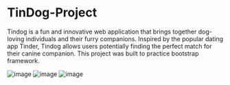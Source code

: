# TinDog-Project
Tindog is a fun and innovative web application that brings together dog-loving individuals and their furry companions. Inspired by the popular dating app Tinder, Tindog allows users potentially finding the perfect match for their canine companion. 
This project was built to practice bootstrap framework.

![image](https://github.com/user-attachments/assets/e036ca7e-880e-4ec6-aeb1-e4d08f9f393e)
![image](https://github.com/user-attachments/assets/6d783de5-75c7-4119-b200-14dfa19fa92f)
![image](https://github.com/user-attachments/assets/b422534a-548c-4e63-a777-369a0e005f19)

